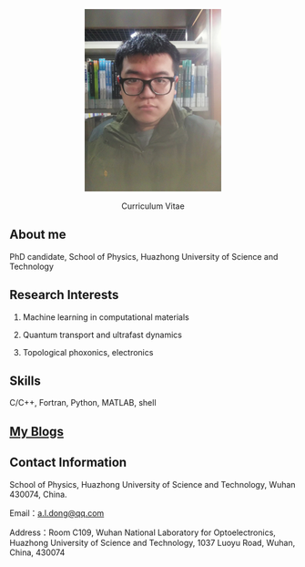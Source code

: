 <p align="center">
    <img src="https://github.com/alfredldong/Picture/blob/master/MyPicture.jpg?raw=true" alt="Sample"  width="240" height="320">
    <p align="center">
    </p>
</p>
<center>Curriculum Vitae</center>

## About me

PhD candidate, School of Physics, Huazhong University of Science and Technology

## Research Interests

1. Machine learning in computational materials

2. Quantum transport and ultrafast dynamics

3. Topological phoxonics, electronics

## Skills

C/C++, Fortran, Python, MATLAB, shell

## [My Blogs](MyBlog.md)

## Contact Information

School of Physics, Huazhong University of Science and Technology, Wuhan 430074, China. 

Email：a.l.dong@qq.com

Address：Room C109, Wuhan National Laboratory for Optoelectronics, Huazhong University of Science and Technology, 1037 Luoyu Road, Wuhan, China, 430074
